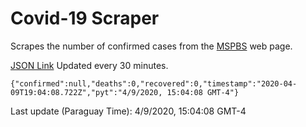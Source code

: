 # Covid-19 Scraper

Scrapes the number of confirmed cases from the [MSPBS](https://www.mspbs.gov.py/covid-19.php) web page.

[JSON Link](https://jmayalag.github.io/covid19-scrape/cases.json)
Updated every 30 minutes.
```
{"confirmed":null,"deaths":0,"recovered":0,"timestamp":"2020-04-09T19:04:08.722Z","pyt":"4/9/2020, 15:04:08 GMT-4"}
```
Last update (Paraguay Time): 4/9/2020, 15:04:08 GMT-4